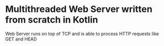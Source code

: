 # Multithreaded Web Server written from scratch in Kotlin

Web Server runs on top of TCP and is able to process HTTP requests like GET and HEAD
